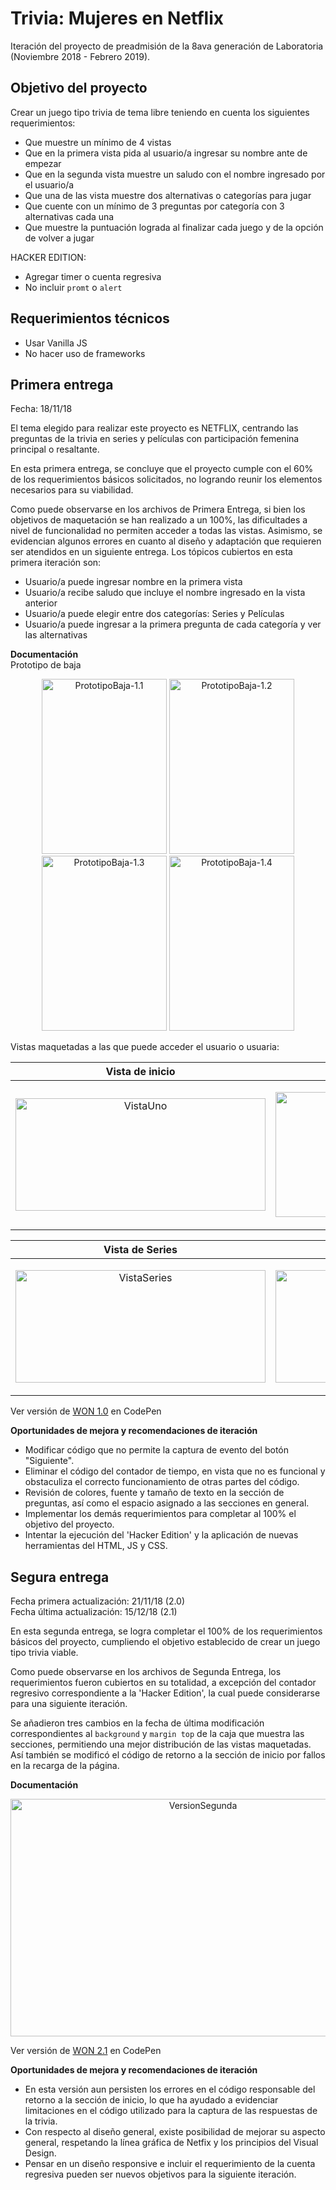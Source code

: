 # Trivia: Mujeres en Netflix

Iteración del proyecto de preadmisión de la 8ava generación de Laboratoria (Noviembre 2018 - Febrero 2019). 

## Objetivo del proyecto
Crear un juego tipo trivia de tema libre teniendo en cuenta los siguientes requerimientos:
- Que muestre un mínimo de 4 vistas
- Que en la primera vista pida al usuario/a ingresar su nombre ante de empezar
- Que en la segunda vista muestre un saludo con el nombre ingresado por el usuario/a
- Que una de las vista muestre dos alternativas o categorías para jugar
- Que cuente con un mínimo de 3 preguntas por categoría con 3 alternativas cada una
- Que muestre la puntuación lograda al finalizar cada juego y de la opción de volver a jugar

HACKER EDITION:
- Agregar timer o cuenta regresiva 
- No incluir `promt` o `alert`

## Requerimientos técnicos
- Usar Vanilla JS
- No hacer uso de frameworks

## Primera entrega
Fecha: 18/11/18  

El tema elegido para realizar este proyecto es NETFLIX, centrando las preguntas de la trivia en series y películas con participación femenina principal o resaltante.  

En esta primera entrega, se concluye que el proyecto cumple con el 60% de los requerimientos básicos solicitados, no logrando reunir los elementos necesarios para su viabilidad. 

Como puede observarse en los archivos de Primera Entrega, si bien los objetivos de maquetación se han realizado a un 100%, las dificultades a nivel de funcionalidad no permiten acceder a todas las vistas. Asimismo, se evidencian algunos errores en cuanto al diseño y adaptación que requieren ser atendidos en un siguiente entrega. Los tópicos cubiertos en esta primera iteración son:

- Usuario/a puede ingresar nombre en la primera vista 
- Usuario/a recibe saludo que incluye el nombre ingresado en la vista anterior
- Usuario/a puede elegir entre dos categorías: Series y Películas
- Usuario/a puede ingresar a la primera pregunta de cada categoría y ver las alternativas

**Documentación**  
Prototipo de baja
<p align="center">
<img src="https://i.ibb.co/CvNy2kZ/Primer-Prototipo-Baja-1.jpg" alt="PrototipoBaja-1.1" width="200" height="280">
<img src="https://i.ibb.co/KmPbdZz/Primer-Prototipo-Baja-2.jpg" alt="PrototipoBaja-1.2" width="200" height="280">
<img src="https://i.ibb.co/ckf7Sjj/Primer-Prototipo-Baja-3.jpg" alt="PrototipoBaja-1.3" width="200" height="280">
<img src="https://i.ibb.co/pjp5cfY/Primer-Prototipo-Baja-4.jpg" alt="PrototipoBaja-1.4" width="200" height="280">
</p>

Vistas maquetadas a las que puede acceder el usuario o usuaria:

|Vista de inicio|Vista de saludo y categorías|
|:--:|:--:|
|<p align="center"><img src="https://i.ibb.co/qdX1Fm8/WON-Primera-Entrega-1.png" alt="VistaUno" width="400" height="180"></p>|<p align="center"><img src="https://i.ibb.co/KF4jgg9/WON-Primera-Entrega-2.png" alt="VistaDos" width="400" height="200"></p>|

|Vista de Series|Vista de Películas|
|:--:|:--:|
|<p align="center"><img src="https://i.ibb.co/MksPPWt/WON-Primera-Entrega-3.png" alt="VistaSeries" width="400" height="180"></p>|<p align="center"><img src="https://i.ibb.co/bLFLcWS/WON-Primera-Entrega-4.png" alt="VistaPeliculas" width="400" height="180"></p>|

Ver versión de [WON 1.0](https://codepen.io/krpando/pen/MxgaLM) en CodePen

**Oportunidades de mejora y recomendaciones de iteración**
- Modificar código que no permite la captura de evento del botón "Siguiente".
- Eliminar el código del contador de tiempo, en vista que no es funcional y obstaculiza el correcto funcionamiento de otras partes del código.
- Revisión de colores, fuente y tamaño de texto en la sección de preguntas, así como el espacio asignado a las secciones en general.
- Implementar los demás requerimientos para completar al 100% el objetivo del proyecto.
- Intentar la ejecución del 'Hacker Edition' y la aplicación de nuevas herramientas del HTML, JS y CSS.

## Segura entrega
Fecha primera actualización: 21/11/18 (2.0)   
Fecha última actualización: 15/12/18 (2.1)

En esta segunda entrega, se logra completar el 100% de los requerimientos básicos del proyecto, cumpliendo el objetivo establecido de crear un juego tipo trivia viable.

Como puede observarse en los archivos de Segunda Entrega, los requerimientos fueron cubiertos en su totalidad, a excepción del contador regresivo correspondiente a la 'Hacker Edition', la cual puede considerarse para una siguiente iteración. 

Se añadieron tres cambios en la fecha de última modificación correspondientes al `background` y `margin top` de la caja que muestra las secciones, permitiendo una mejor distribución de las vistas maquetadas. Así también se modificó el código de retorno a la sección de inicio por fallos en la recarga de la página.

**Documentación**

<p align="center"><img src="https://i.ibb.co/Mk0s6RX/Segund-Entre.gif" alt="VersionSegunda" width="600" height="380"></p>

Ver versión de [WON 2.1](https://codepen.io/krpando/pen/bmvEjR) en CodePen

**Oportunidades de mejora y recomendaciones de iteración**
- En esta versión aun persisten los errores en el código responsable del retorno a la sección de inicio, lo que ha ayudado a evidenciar limitaciones en el código utilizado para la captura de las respuestas de la trivia.
- Con respecto al diseño general, existe posibilidad de mejorar su aspecto general, respetando la línea gráfica de Netfix y los principios del Visual Design.
- Pensar en un diseño responsive e incluir el requerimiento de la cuenta regresiva pueden ser nuevos objetivos para la siguiente iteración.